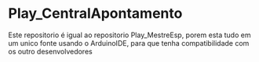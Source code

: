 # Play_CentralApontamento
Este repositorio é igual ao repositorio Play_MestreEsp, porem esta tudo em um unico fonte
usando o ArduinoIDE, para que tenha compatibilidade com os outro desenvolvedores
